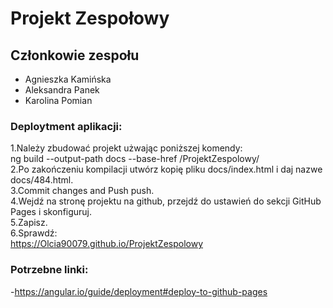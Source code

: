 # Projekt Zespołowy
## Członkowie zespołu
- Agnieszka Kamińska
- Aleksandra Panek
- Karolina Pomian

### Deploytment aplikacji:
1.Należy zbudować projekt użwając poniższej komendy: \
 ng build --output-path docs --base-href /ProjektZespolowy/ \
2.Po zakończeniu kompilacji utwórz kopię pliku docs/index.html i daj nazwe docs/484.html. \
3.Commit changes and Push push. \
4.Wejdź na stronę projektu na github, przejdź do ustawień do sekcji GitHub Pages i skonfiguruj. \
5.Zapisz. \
6.Sprawdź: \
 https://Olcia90079.github.io/ProjektZespolowy 

### Potrzebne linki:
-https://angular.io/guide/deployment#deploy-to-github-pages
